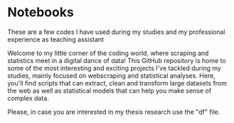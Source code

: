 # Notebooks
These are a few codes I have used during my studies and my professional experience as teaching assistant

Welcome to my little corner of the coding world, where scraping and statistics meet in a digital dance of data! This GitHub repository is home to some 
of the most interesting and exciting projects I've tackled during my studies, mainly focused on webscraping and statistical analyses. 
Here, you'll find scripts that can extract, clean and transform large datasets from the web as well as statistical models that can help you make sense of complex data. 

Please, in case you are interested in my thesis research use the "df" file.
